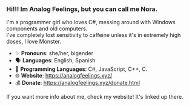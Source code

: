 ### Hi!!! Im Analog Feelings, but you can call me Nora.

I'm a programmer girl who loves C#, messing around with Windows components and old computers.  
I've completely lost sensitivity to caffeine unless it's in extremely high doses, I love Monster.

- :sparkles: **Pronouns**: she/her, bigender
- :speaking_head: **Languages**: English, Spanish
- :floppy_disk: **Programming Languages**: C#, JavaScript, C++, C.
- :globe_with_meridians: **Website**: https://analogfeelings.xyz/
- :moneybag: **Donate**: https://analogfeelings.xyz/donate.html

If you want more info about me, check my website! It's linked up there.
